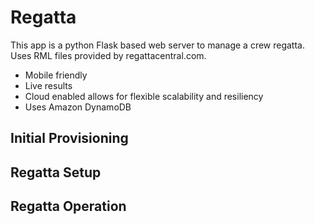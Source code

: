 # Regatta

This app is a python Flask based web server to manage a crew regatta.
Uses RML files provided by regattacentral.com.

* Mobile friendly
* Live results
* Cloud enabled allows for flexible scalability and resiliency
* Uses Amazon DynamoDB


## Initial Provisioning

## Regatta Setup

## Regatta Operation
